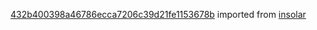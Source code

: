 [432b400398a46786ecca7206c39d21fe1153678b](https://github.com/insolar/insolar/commit/432b400398a46786ecca7206c39d21fe1153678b) imported from [insolar](https://github.com/insolar/insolar)
